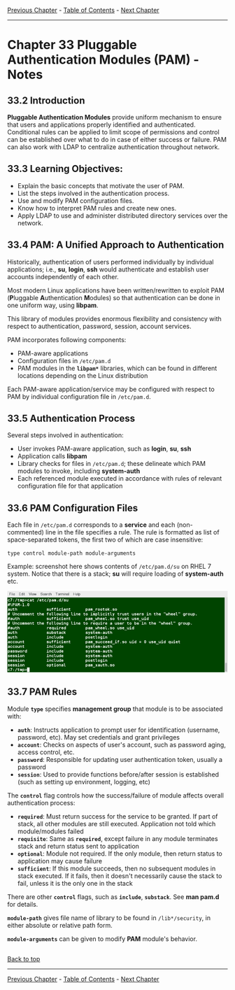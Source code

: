 [Previous Chapter](../Ch32-fpo/notes_Ch32.md) - [Table of Contents](../README.md#table-of-contents) - [Next Chapter](../Ch34-networkaddresses/notes_Ch34.md)

---

# Chapter 33 Pluggable Authentication Modules (PAM) - Notes

## 33.2 Introduction
**Pluggable Authentication Modules** provide uniform mechanism to ensure that users and applications properly identified and authenticated. Conditional rules can be applied to limit scope of permissions and control can be established over what to do in case of either success or failure. PAM can also work with LDAP to centralize authentication throughout network.

## 33.3 Learning Objectives:
- Explain the basic concepts that motivate the user of PAM.
- List the steps involved in the authentication process.
- Use and modify PAM configuration files.
- Know how to interpret PAM rules and create new ones.
- Apply LDAP to use and administer distributed directory services over the network.


## 33.4 PAM: A Unified Approach to Authentication
Historically, authentication of users performed individually by individual applications; i.e., **su**, **login**, **ssh** would authenticate and establish user accounts independently of each other.

Most modern Linux applications have been written/rewritten to exploit PAM (<strong>P</strong>luggable <strong>A</strong>uthentication <strong>M</strong>odules) so that authentication can be done in one uniform way, using **libpam**.

This library of modules provides enormous flexibility and consistency with respect to authentication, password, session, account services.

PAM incorporates following components:
- PAM-aware applications
- Configuration files in `/etc/pam.d`
- PAM modules in the **`libpam*`** libraries, which can be found in different locations depending on the Linux distribution

Each PAM-aware application/service may be configured with respect to PAM by individual configuration file in `/etc/pam.d`.


## 33.5 Authentication Process
Several steps involved in authentication:
- User invokes PAM-aware application, such as **login**, **su**, **ssh**
- Application calls **libpam**
- Library checks for files in `/etc/pam.d`; these delineate which PAM modules to invoke, including **system-auth**
- Each referenced module executed in accordance with rules of relevant configuration file for that application


## 33.6 PAM Configuration Files
Each file in `/etc/pam.d` corresponds to a **service** and each (non-commented) line in the file specifies a rule. The rule is formatted as list of space-separated tokens, the first two of which are case insensitive:
```shell
type control module-path module-arguments
```
Example: screenshot here shows contents of `/etc/pam.d/su` on RHEL 7 system. Notice that there is a stack; **su** will require loading of **system-auth** etc.

![pamsu](/images/pamsu.png)


## 33.7 PAM Rules
Module **`type`** specifies **management group** that module is to be associated with:
- **`auth`**: Instructs application to prompt user for identification (username, password, etc). May set credentials and grant privileges
- **`account`**: Checks on aspects of user's account, such as password aging, access control, etc.
- **`password`**: Responsible for updating user authentication token, usually a password
- **`session`**: Used to provide functions before/after session is established (such as setting up environment, logging, etc)

The **`control`** flag controls how the success/failure of module affects overall authentication process:
- **`required`**: Must return success for the service to be granted. If part of stack, all other modules are still executed. Application not told which module/modules failed
- **`requisite`**: Same as **`required`**, except failure in any module terminates stack and return status sent to application
- **`optional`**: Module not required. If the only module, then return status to application may cause failure
- **`sufficient`**: If this module succeeds, then no subsequent modules in stack executed. If it fails, then it doesn't necessarily cause the stack to fail, unless it is the only one in the stack

There are other **`control`** flags, such as **`include`**, **`substack`**. See **man pam.d** for details.

**`module-path`** gives file name of library to be found in `/lib*/security`, in either absolute or relative path form.

**`module-arguments`** can be given to modify **PAM** module's behavior.




##

[Back to top](#)

---

[Previous Chapter](../Ch32-fpo/notes_Ch32.md) - [Table of Contents](../README.md#table-of-contents) - [Next Chapter](../Ch34-networkaddresses/notes_Ch34.md)
